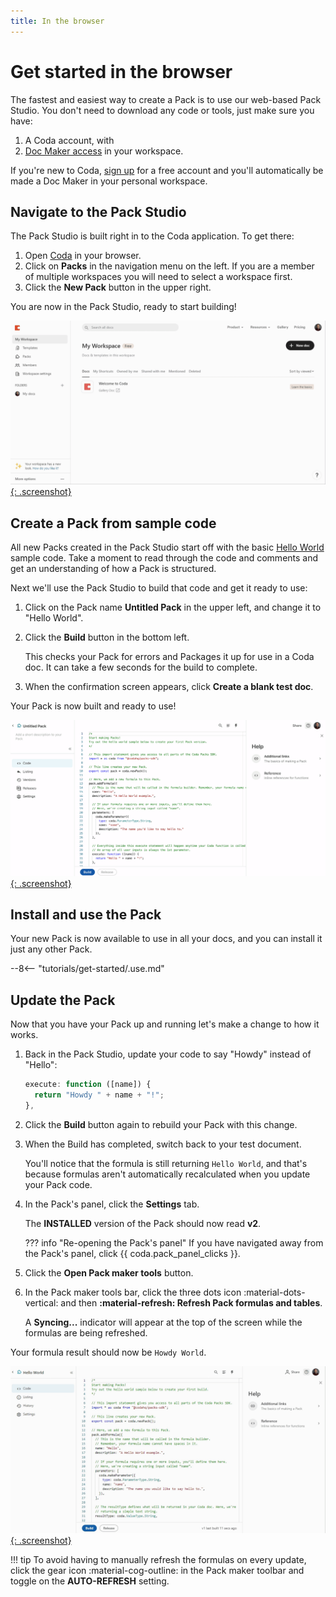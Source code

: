 ```yaml
---
title: In the browser
---
```


# Get started in the browser

The fastest and easiest way to create a Pack is to use our web-based Pack Studio. You don't need to download any code or tools, just make sure you have:

1. A Coda account, with
2. [Doc Maker access](https://help.coda.io/en/articles/3388781-members-and-roles) in your workspace.

If you're new to Coda, [sign up](https://coda.io/signup) for a free account and you'll automatically be made a Doc Maker in your personal workspace.

## Navigate to the Pack Studio

The Pack Studio is built right in to the Coda application. To get there:

1. Open [Coda](https://coda.io/docs) in your browser.
1. Click on **Packs** in the navigation menu on the left. If you are a member of multiple workspaces you will need to select a workspace first.
1. Click the **New Pack** button in the upper right.

You are now in the Pack Studio, ready to start building!

[![How to navigate to the Pack Studio][web_ide_navigate]{: .screenshot}][web_ide_navigate]


## Create a Pack from sample code

All new Packs created in the Pack Studio start off with the basic [Hello World](../../samples/full/hello-world.md) sample code. Take a moment to read through the code and comments and get an understanding of how a Pack is structured.

Next we'll use the Pack Studio to build that code and get it ready to use:

1. Click on the Pack name **Untitled Pack** in the upper left, and change it to "Hello World".

1. Click the **Build** button in the bottom left.

    This checks your Pack for errors and Packages it up for use in a Coda doc. It can take a few seconds for the build to complete.

1. When the confirmation screen appears, click **Create a blank test doc**.

Your Pack is now built and ready to use!

[![How to build your Pack][web_ide_build]{: .screenshot}][web_ide_build]


## Install and use the Pack

Your new Pack is now available to use in all your docs, and you can install it just any other Pack.

--8<-- "tutorials/get-started/.use.md"

## Update the Pack

Now that you have your Pack up and running let's make a change to how it works.

1. Back in the Pack Studio, update your code to say "Howdy" instead of "Hello":

    ```ts hl_lines="2"
    execute: function ([name]) {
      return "Howdy " + name + "!";
    },
    ```

1. Click the **Build** button again to rebuild your Pack with this change.
1. When the Build has completed, switch back to your test document.

    You'll notice that the formula is still returning `Hello World`, and that's because formulas aren't automatically recalculated when you update your Pack code.

1. In the Pack's panel, click the **Settings** tab.

    The **INSTALLED** version of the Pack should now read **v2**.

    ??? info "Re-opening the Pack's panel"
        If you have navigated away from the Pack's panel, click {{ coda.pack_panel_clicks }}.

1. Click the **Open Pack maker tools** button.
1. In the Pack maker tools bar, click the three dots icon :material-dots-vertical: and then **:material-refresh: Refresh Pack formulas and tables**.

    A **Syncing...** indicator will appear at the top of the screen while the formulas are being refreshed.

Your formula result should now be `Howdy World`.

[![!How to make a change to your Pack][web_ide_rebuild]{: .screenshot}][web_ide_rebuild]

!!! tip
    To avoid having to manually refresh the formulas on every update, click the gear icon :material-cog-outline: in the Pack maker toolbar and toggle on the **AUTO-REFRESH**  setting.


[web_ide_navigate]: ../../images/web_ide_navigate.gif
[web_ide_build]: ../../images/web_ide_build.gif
[web_ide_rebuild]: ../../images/web_ide_rebuild.gif

